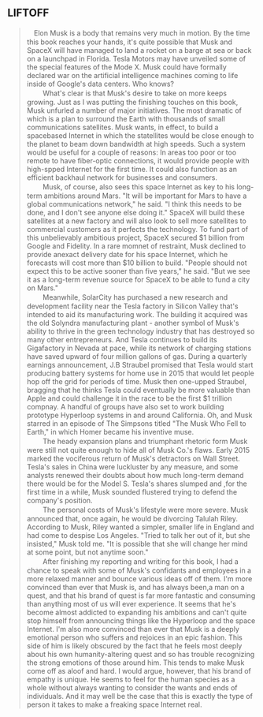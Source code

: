 LIFTOFF
---

>　Elon Musk is a body that remains very much in motion. By the time this book reaches your hands, it's quite possible that Musk and SpaceX will have managed to land a rocket on a barge at sea or back on a launchpad in Florida. Tesla Motors may have unveiled some of the special features of the Mode X. Musk could have formally declared war on the artificial intelligence machines coming to life inside of Google's data centers. Who knows? <br>
>　
>　What's clear is that Musk's desire to take on more keeps growing. Just as I was putting the finishing touches on this book, Musk unfurled a number of major initiatives. The most dramatic of which is a plan to surround the Earth with thousands of small communications satellites. Musk wants, in effect, to build a spacebased Internet in which the statellites would be close enough to the planet to beam down bandwidth at high speeds. Such a system would be useful for a couple of reasons: In areas too poor or too remote to have fiber-optic connections, it would provide people with high-spped Internet for the first time. It could also function as an efficient backhaul network for businesses and consumers. <br>
>　
>　Musk, of course, also sees this space Internet as key to his long-term ambitions around Mars. "It will be important for Mars to have a global communications network," he said. "I think this needs to be done, and I don't see anyone else doing it." SpaceX will build these satellites at a new factory and will also look to sell more satellites to commercial customers as it perfects the technology. To fund part of this unbelievably ambitious project, SpaceX secured $1 billion from Google and Fidelity. In a rare momnet of restraint, Musk declined to provide anexact delivery date for his space Internet, which he forecasts will cost more than $10 billion to build. "People should not expect this to be active sooner than five years," he said. "But we see it as a long-term revenue source for SpaceX to be able to fund a city on Mars." <br>
>　
>　Meanwhile, SolarCity has purchased a new research and development facility near the Tesla factory in Silicon Valley that's intended to aid its manufacturing work. The building it acquired was the old Solyndra manufacturing plant - another symbol of Musk's ability to thrive in the green technology industry that has destroyed so many other entrepreneurs. And Tesla continues to build its Gigafactory in Nevada at pace, while its network of charging stations have saved upward of four million gallons of gas. During a quarterly earnings announcement, J.B Straubel promised that Tesla would start producing battery systems for home use in 2015 that would let people hop off the grid for periods of time. Musk then one-upped Straubel, bragging that he thinks Tesla could eventually be more valuable than Apple and could challenge it in the race to be the first $1 trillion compnay. A handful of groups have also set to work building prototype Hyperloop systems in and around California. Oh, and Musk starred in an episode of The Simpsons titled "The Musk Who Fell to Earth," in which Homer became his inventive muse. <br>
>　
>　The heady expansion plans and triumphant rhetoric form Musk were still not quite enough to hide all of Musk Co.'s flaws. Early 2015 marked the vociferous return of Musk's detractors on Wall Street. Tesla's sales in China were luckluster by any measure, and some analysts renewed their doubts about how much long-term demand there would be for the Model S. Tesla's shares slumped and ,for the first time in a while, Musk sounded flustered trying to defend the company's position. <br>
>　
>　The personal costs of Musk's lifestyle were more severe. Musk announced that, once again, he would be divorcing Talulah Riley. According to Musk, Riley wanted a simpler, smaller life in England and had come to despise Los Angeles. "Tried to talk her out of it, but she insisted," Musk told me. "It is possible that she will change her mind at some point, but not anytime soon." <br>
>　
>　After finishing my reporting and writing for this book, I had a chance to speak with some of Musk's confidants and employees in a more relaxed manner and bounce various ideas off of them. I'm more convinced than ever that Musk is, and has always been,a man on a quest, and that his brand of quest is far more fantastic and consuming than anything most of us will ever experience. It seems that he's become almost addicted to expanding his ambitions and can't quite stop himself from announcing things like the Hyperloop and the space Internet. I'm also more convinced than ever that Musk is a deeply emotional person who suffers and rejoices in an epic fashion. This side of him is likely obscured by the fact that he feels most deeply about his own humanity-altering quest and so has trouble recognizing the strong emotions of those around him. This tends to make Musk come off as aloof and hard. I would argue, however, that his brand of empathy is unique. He seems to feel for the human species as a whole without always wanting to consider the wants and ends of individuals. And it may well be the case that this is exactly the type of person it takes to make a freaking space Internet real.